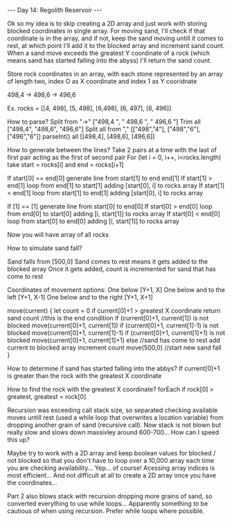 --- Day 14: Regolith Reservoir ---

Ok so my idea is to skip creating a 2D array and just work with storing blocked coordinates in single array. For moving sand, I'll check if that coordinate is in the array, and if not, keep the sand moving untill it comes to rest, at which point I'll add it to the blocked array and increment sand count. When a sand move exceeds the greatest Y coordinate of a rock (which means sand has started falling into the abyss) I'll return the sand count.

Store rock coordinates in an array, with each stone represented by an array of length two, index O as X coordinate and index 1 as Y cooridnate

498,4 -> 498,6 -> 496,6

Ex. rocks = [[4, 498], [5, 498], [6,498], [6, 497], [6, 496]]

How to parse?
Split from "->"
["498,4 ", " 498,6 ", " 496,6 "]
Trim all
["498,4", "498,6", "496,6"]
Split all from ","
[["498","4"], ["498","6"], ["496","6"]]
parseInt() all
[[498,4], [498,6], [496,6]]

How to generate between the lines?
Take 2 pairs at a time with the last of first pair acting as the first of second pair
For (let i = 0, i++, i<rocks.length) take start = rocks[i] and end = rocks[i+1]

If start[0] == end[0] generate line from start[1] to end end[1]
If start[1] > end[1] loop from end[1] to start[1] adding [start[0], i] to rocks array
If start[1] < end[1] loop from start[1] to end[1] adding [start[0], i] to rocks array

If [1] == [1] generate line from start[0] to end[0]
If start[0] > end[0] loop from end[0] to start[0] adding [i, start[1]] to rocks array
If start[0] < end[0] loop from start[0] to end[0] adding [i, start[1]] to rocks array

Now you will have array of all rocks

How to simulate sand fall?

Sand falls from [500,0]
Sand comes to rest means it gets added to the blocked array
Once it gets added, count is incremented for sand that has come to rest

Coordinates of movement options:
One below [Y+1, X]
One below and to the left [Y+1, X-1]
One below and to the right [Y+1, X+1]

move(current) {
let count = 0
if current[0]+1 > greatest X coordinate return sand count //this is the end condition
if (current[0]+1, current[1]) is not blocked move(current[0]+1, current[1])
if (current[0]+1, current[1]-1) is not blocked move(current[0]+1, current[1]-1)
if (current[0]+1, current[1]+1) is not blocked move(current[0]+1, current[1]+1)
else //sand has come to rest
add current to blocked array
increment count
move(500,0) //start new sand fall
}

How to determine if sand has started falling into the abbys?
If current[0]+1 is greater than the rock with the greatest X coordinate

How to find the rock with the greatest X coordinate?
forEach if rock[0] > greatest, greatest = rock[0]

Recursion was exceeding call stack size, so separated checking available moves untill rest (used a while loop that overwrites a location variable) from dropping another grain of sand (recursive call). Now stack is not blown but really slow and slows down massivley around 600-700... How can I speed this up?

Maybe try to work with a 2D array and keep boolean values for blocked / not blocked so that you don't have to loop over a 10,000 array each time you are checking availability...
Yep... of course! Acessing array indices is most efficient... And not difficult at all to create a 2D array once you have the coordinates...

Part 2 also blows stack with recursion dropping more grains of sand, so converted everything to use while loops...
Apparently something to be cautious of when using recursion. Prefer while loops where possible.
